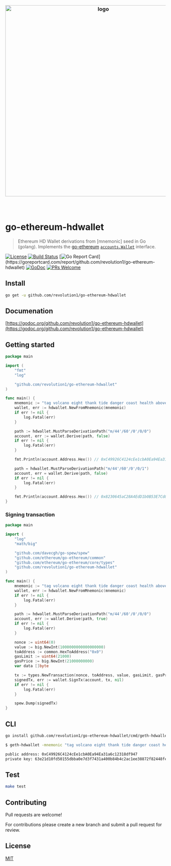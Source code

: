<h3 align="center">
  <br />
  <img src="https://user-images.githubusercontent.com/168240/51436479-a4cf9e80-1c42-11e9-9af3-3bb827b8f2de.png" alt="logo" width="600" />
  <br />
  <br />
  <br />
</h3>

# go-ethereum-hdwallet

> Ethereum HD Wallet derivations from [mnemonic] seed in Go (golang). Implements the [go-ethereum](https://github.com/ethereum/go-ethereum) [`accounts.Wallet`](https://github.com/ethereum/go-ethereum/blob/master/accounts/accounts.go) interface.

[![License](http://img.shields.io/badge/license-MIT-blue.svg)](https://raw.githubusercontent.com/revolution1/go-ethereum-hdwallet/master/LICENSE)
[![Build Status](https://travis-ci.org/revolution1/go-ethereum-hdwallet.svg?branch=master)](https://travis-ci.org/revolution1/go-ethereum-hdwallet)
[![Go Report Card](https://goreportcard.com/badge/github.com/revolution1/go-ethereum-hdwallet?)](https://goreportcard.com/report/github.com/revolution1/go-ethereum-hdwallet)
[![GoDoc](https://godoc.org/github.com/revolution1/go-ethereum-hdwallet?status.svg)](https://godoc.org/github.com/revolution1/go-ethereum-hdwallet)
[![PRs Welcome](https://img.shields.io/badge/PRs-welcome-brightgreen.svg)](#contributing)

## Install

```bash
go get -u github.com/revolution1/go-ethereum-hdwallet
```

## Documenation

[https://godoc.org/github.com/revolution1/go-ethereum-hdwallet](https://godoc.org/github.com/revolution1/go-ethereum-hdwallet)

## Getting started

```go
package main

import (
	"fmt"
	"log"

	"github.com/revolution1/go-ethereum-hdwallet"
)

func main() {
	mnemonic := "tag volcano eight thank tide danger coast health above argue embrace heavy"
	wallet, err := hdwallet.NewFromMnemonic(mnemonic)
	if err != nil {
		log.Fatal(err)
	}

	path := hdwallet.MustParseDerivationPath("m/44'/60'/0'/0/0")
	account, err := wallet.Derive(path, false)
	if err != nil {
		log.Fatal(err)
	}

	fmt.Println(account.Address.Hex()) // 0xC49926C4124cEe1cbA0Ea94Ea31a6c12318df947

	path = hdwallet.MustParseDerivationPath("m/44'/60'/0'/0/1")
	account, err = wallet.Derive(path, false)
	if err != nil {
		log.Fatal(err)
	}

	fmt.Println(account.Address.Hex()) // 0x8230645aC28A4EdD1b0B53E7Cd8019744E9dD559
}
```

### Signing transaction

```go
package main

import (
	"log"
	"math/big"

	"github.com/davecgh/go-spew/spew"
	"github.com/ethereum/go-ethereum/common"
	"github.com/ethereum/go-ethereum/core/types"
	"github.com/revolution1/go-ethereum-hdwallet"
)

func main() {
	mnemonic := "tag volcano eight thank tide danger coast health above argue embrace heavy"
	wallet, err := hdwallet.NewFromMnemonic(mnemonic)
	if err != nil {
		log.Fatal(err)
	}

	path := hdwallet.MustParseDerivationPath("m/44'/60'/0'/0/0")
	account, err := wallet.Derive(path, true)
	if err != nil {
		log.Fatal(err)
	}

	nonce := uint64(0)
	value := big.NewInt(1000000000000000000)
	toAddress := common.HexToAddress("0x0")
	gasLimit := uint64(21000)
	gasPrice := big.NewInt(21000000000)
	var data []byte

	tx := types.NewTransaction(nonce, toAddress, value, gasLimit, gasPrice, data)
	signedTx, err := wallet.SignTx(account, tx, nil)
	if err != nil {
		log.Fatal(err)
	}

	spew.Dump(signedTx)
}
```

## CLI

```bash
go install github.com/revolution1/go-ethereum-hdwallet/cmd/geth-hdwallet@latest
```

```bash
$ geth-hdwallet -mnemonic "tag volcano eight thank tide danger coast health above argue embrace heavy" -path "m/44'/60'/0'/0/0"

public address: 0xC49926C4124cEe1cbA0Ea94Ea31a6c12318df947
private key: 63e21d10fd50155dbba0e7d3f7431a400b84b4c2ac1ee38872f82448fe3ecfb9
```

## Test

```bash
make test
```

## Contributing

Pull requests are welcome!

For contributions please create a new branch and submit a pull request for review.

## License

[MIT](LICENSE)

